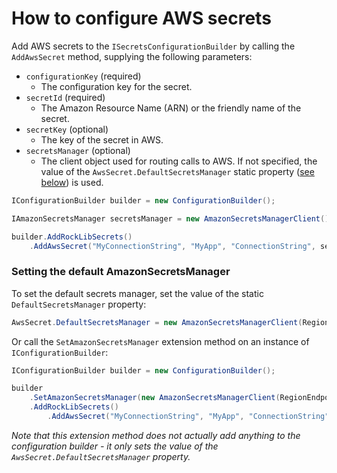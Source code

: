 # How to configure AWS secrets

Add AWS secrets to the `ISecretsConfigurationBuilder` by calling the `AddAwsSecret` method, supplying the following parameters:
- `configurationKey` (required)
  - The configuration key for the secret.
- `secretId` (required)
  - The Amazon Resource Name (ARN) or the friendly name of the secret.
- `secretKey` (optional)
  - The key of the secret in AWS.
- `secretsManager` (optional)
  - The client object used for routing calls to AWS. If not specified, the value of the `AwsSecret.DefaultSecretsManager` static property ([see below](#setting-the-default-amazonsecretsmanager)) is used.

```c#
IConfigurationBuilder builder = new ConfigurationBuilder();

IAmazonSecretsManager secretsManager = new AmazonSecretsManagerClient();

builder.AddRockLibSecrets()
    .AddAwsSecret("MyConnectionString", "MyApp", "ConnectionString", secretsManager)
```

### Setting the default AmazonSecretsManager

To set the default secrets manager, set the value of the static `DefaultSecretsManager` property:

```c#
AwsSecret.DefaultSecretsManager = new AmazonSecretsManagerClient(RegionEndpoint.USEast1);
```

Or call the `SetAmazonSecretsManager` extension method on an instance of `IConfigurationBuilder`:

```c#
IConfigurationBuilder builder = new ConfigurationBuilder();

builder
    .SetAmazonSecretsManager(new AmazonSecretsManagerClient(RegionEndpoint.USEast1))
    .AddRockLibSecrets()
        .AddAwsSecret("MyConnectionString", "MyApp", "ConnectionString");
```

*Note that this extension method does not actually add anything to the configuration builder - it only sets the value of the `AwsSecret.DefaultSecretsManager` property.*
